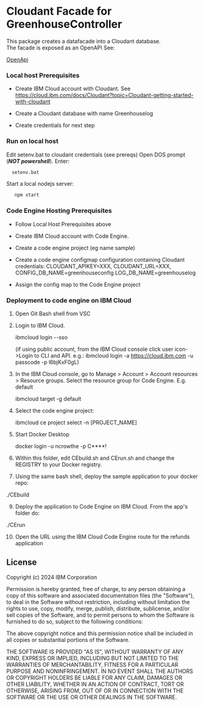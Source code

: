 # Cloudant Facade for GreenhouseController

This package creates a datafacade into a Cloudant database.  
The facade is exposed as an OpenAPI 
See:

 [OpenApi](\openapi\dataApi.yaml)

### Local host Prerequisites

 * Create IBM Cloud account with Cloudant.  See https://cloud.ibm.com/docs/Cloudant?topic=Cloudant-getting-started-with-cloudant 
 
 * Create a Cloudant database with name Greenhouselog

 * Create credentials for next step

### Run on local host

 Edit setenv.bat to cloudant credentials (see prereqs)
 Open DOS prompt (***NOT powershell***).  Enter:

 ```sh
   setenv.bat
```

 Start a local nodejs server: 
 
```sh
   npm start
```

### Code Engine Hosting Prerequisites

 * Follow Local Host Prerequisites above
 
 * Create IBM Cloud account with Code Engine. 

 * Create a code engine project (eg name sample)

 * Create a code engine configmap configuration containing Cloudant credentials: CLOUDANT_APIKEY=XXX, CLOUDANT_URL=XXX, CONFIG_DB_NAME=greenhouseconfig
 LOG_DB_NAME=greenhouselog

 * Assign the config map to the Code Engine project

### Deployment to code engine on IBM Cloud

1.	Open Git Bash shell from VSC

2.	Login to IBM Cloud.

    ibmcloud login --sso

    (if using public account,  from the IBM Cloud console click user icon->Login to CLI and API.  e.g.: ibmcloud login -a https://cloud.ibm.com -u passcode -p l6bjKxF0gL)

3.	In the IBM Cloud console, go to Manage > Account > Account resources > Resource groups.  Select the resource group for Code Engine. E.g. default

    ibmcloud target -g default

4.	Select the code engine project:  

    ibmcloud ce project select -n [PROJECT_NAME]

5.	Start Docker Desktop

    docker login -u ncrowthe -p C****!

7.	Within this folder, edit CEbuild.sh and CErun.sh and change the REGISTRY to your Docker registry.

8.	Using the same bash shell, deploy the sample application to your docker repo:

./CEbuild

9.	Deploy the application to Code Engine on IBM Cloud. From the app's folder do:

./CErun

10.	Open the URL using the IBM Cloud Code Engine route for the refunds application


## License

Copyright (c) 2024 IBM Corporation

Permission is hereby granted, free of charge, to any person obtaining a copy of this software and associated documentation files (the "Software"), to deal in the Software without restriction, including without limitation the rights to use, copy, modify, merge, publish, distribute, sublicense, and/or sell copies of the Software, and to permit persons to whom the Software is furnished to do so, subject to the following conditions:

The above copyright notice and this permission notice shall be included in all copies or substantial portions of the Software.

THE SOFTWARE IS PROVIDED "AS IS", WITHOUT WARRANTY OF ANY KIND, EXPRESS OR IMPLIED, INCLUDING BUT NOT LIMITED TO THE WARRANTIES OF MERCHANTABILITY, FITNESS FOR A PARTICULAR PURPOSE AND NONINFRINGEMENT. IN NO EVENT SHALL THE AUTHORS OR COPYRIGHT HOLDERS BE LIABLE FOR ANY CLAIM, DAMAGES OR OTHER LIABILITY, WHETHER IN AN ACTION OF CONTRACT, TORT OR OTHERWISE, ARISING FROM, OUT OF OR IN CONNECTION WITH THE SOFTWARE OR THE USE OR OTHER DEALINGS IN THE SOFTWARE.

